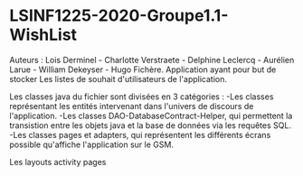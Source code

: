# LSINF1225-2020-Groupe1.1-WishList
Auteurs : Lois Derminel - Charlotte Verstraete - Delphine Leclercq - Aurélien Larue - William Dekeyser - Hugo Fichère.
Application ayant pour but de stocker Les listes de souhait d'utilisateurs de l'application. 

Les classes java du fichier sont divisées en 3 catégories : 
          -Les classes représentant les entités intervenant dans l'univers de discours de l'application.
          -Les classes DAO-DatabaseContract-Helper, qui permettent la transistion entre les objets java et la base de données via les requêtes SQL.
          -Les classes pages et adapters, qui représentent les différents écrans possible qu'affiche l'application sur le GSM.

Les layouts activity pages
  
          
          
                                                
                                                
          
